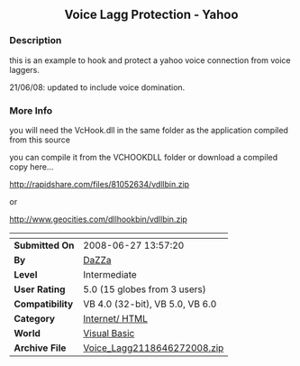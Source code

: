 ﻿<div align="center">

## Voice Lagg Protection \- Yahoo


</div>

### Description

this is an example to hook and protect a yahoo voice connection from voice laggers.

21/06/08: updated to include voice domination.
 
### More Info
 
you will need the VcHook.dll in the same folder as the application compiled from this source

you can compile it from the VCHOOKDLL folder or download a compiled copy here...

http://rapidshare.com/files/81052634/vdllbin.zip

or

http://www.geocities.com/dllhookbin/vdllbin.zip


<span>             |<span>
---                |---
**Submitted On**   |2008-06-27 13:57:20
**By**             |[ DaZZa ](https://github.com/Planet-Source-Code/PSCIndex/blob/master/ByAuthor/dazza.md)
**Level**          |Intermediate
**User Rating**    |5.0 (15 globes from 3 users)
**Compatibility**  |VB 4\.0 \(32\-bit\), VB 5\.0, VB 6\.0
**Category**       |[Internet/ HTML](https://github.com/Planet-Source-Code/PSCIndex/blob/master/ByCategory/internet-html__1-34.md)
**World**          |[Visual Basic](https://github.com/Planet-Source-Code/PSCIndex/blob/master/ByWorld/visual-basic.md)
**Archive File**   |[Voice\_Lagg2118646272008\.zip](https://github.com/Planet-Source-Code/dazza-voice-lagg-protection-yahoo__1-69868/archive/master.zip)








